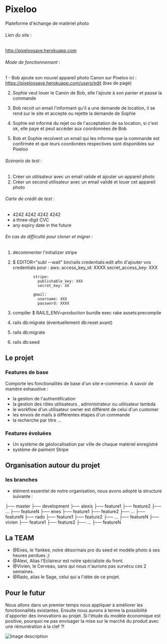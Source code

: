 # Pixeloo
Plateforme d'échange de matériel photo

###### Lien du site :

http://pixeloosave.herokuapp.com

###### Mode de fonctionnement :
1 - Bob ajoute son nouvel appareil photo Canon sur Pixeloo ici : https://pixeloosave.herokuapp.com/users/edit (bas de page)

2. Sophie veut louer le Canon de Bob, elle l'ajoute à son panier et passe la commande

3. Bob recoit un email l'informant qu'il a une demande de location, il se rend sur le site et accepte ou rejette la demande de Sophie

4. Sophie est informé du rejet ou de l'acceptation de sa location, si c'est ok, elle paye et peut accéder aux coordonnées de Bob

5. Bob et Sophie recoivent un email qui les informe que la commande est confirmée et que leurs coordonées respectives sont disponibles sur Pixeloo


###### Scénario de test :

1. Créer un utilisateur avec un email valide et ajouter un appareil photo
2. Créer un second utilisateur avec un email validé et louer cet appareil photo


###### Carte de crédit de test :

- 4242 4242 4242 4242
- a three-digit CVC
- any expiry date in the future

###### En cas de difficulté pour cloner et migrer :
1. décommenter l'initializer stripe
2. $ EDITOR="subl --wait" bin/rails credentials:edit
          afin d'ajouter vos credentials pour :
                aws:
                  access_key_id: XXXX
                  secret_access_key: XXX

                stripe:
                  publishable_key: XXX
                  secret_key: XX

                gmail:
                  username: XXX
                  password: XXXX
4. compiler 
     $ RAILS_ENV=production bundle exec rake assets:precompile
5. rails db:migrate (éventuellement db:reset avant)
6. rails db:migrate
7. rails db:seed

## Le projet

### Features de base

Comporte les fonctionalités de base d'un site e-commerce. A savoir de manière exhaustive :
- la gestion de l'authentification
- la gestion des rôles utilisateurs , administrateur ou utilisateur lambda
- le workflow d'un utilisateur owner est différent de celui d'un customer
- les envois de mails à différentes étapes d'un commande
- la recherche par titre
...

### Features évoluées

- Un système de géolocalisation par ville de chaque matériel enregistré
- système de paiment Stripe

## Organisation autour du projet

### les branches

- élément essentiel de notre organisation, nous avons adopté la structure suivante :

├── master
  ├── development
    ├── alexis
      ├── feature1
      ├── feature2
      ├── ...
      ├── featureN
    ├── enes
      ├── feature1
      ├── feature2
      ├── ...
      ├── featureN
    ├── rado
      ├── feature1
      ├── feature2
      ├── ...
      ├── featureN
    ├── vivien
      ├── feature1
      ├── feature2
      ├── ...
      ├── featureN
     
## La TEAM

- @Enes, le Yankee, notre désormais pro du seed et modèle photo à ses heures perdues ;)
- @Alexi, Alias l'Eclaireur est notre spécialiste du front.
- @Vivien, le Cerveau, sans qui nous n'aurions pas survécu ces 2 semaines.
- @Rado, alias le Sage, celui qui a l'idée de ce projet.

## Pour le futur

Nous allons dans un premier temps nous appliquer à améliorer les fonctionnalités existantes. Ensuite nous aurons à terme la possibilité d'apporter des innovations au projet. Si l'étude du modèle économique est positive, pourquoi ne pas envisager la mise sur le marché du produit avec une rémunération à la clef ?!


![Image description](https://ibb.co/1GFvDNs)


